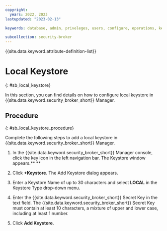 ```yaml
---
copyright:
  years: 2022, 2023
lastupdated: "2023-02-13"

keywords: database, admin, priveleges, users, configure, operations, keyprotect

subcollection: security-broker
---
```


{{site.data.keyword.attribute-definition-list}}

# Local Keystore
{: #sb_local_keystore}

In this section, you can find details on how to configure local keystore in {{site.data.keyword.security_broker_short}} Manager.

## Procedure
{: #sb_local_keystore_procedure}

Complete the following steps to add a local keystore in {{site.data.keyword.security_broker_short}} Manager.

1.  In the {{site.data.keyword.security_broker_short}} Manager console, click the key icon in
    the left navigation bar. The Keystore window appears.** **

2.  Click **+Keystore**. The Add Keystore dialog appears.

3.  Enter a Keystore Name of up to 30 characters and select **LOCAL** in the Keystore
    Type drop-down menu.

4.  Enter the {{site.data.keyword.security_broker_short}} Secret Key in the text field. The {{site.data.keyword.security_broker_short}} Secret Key must contain at least 10 characters, a mixture of upper and lower case, including at least 1 number.

5. Click **Add Keystore**.


